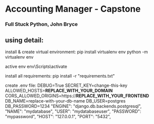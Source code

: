 # Accounting Manager - Capstone
### Full Stuck Python, John Bryce

## using detail:
install & create virtual environment:
pip install virtualenv env
python -m virtualenv env

active env
env\Scripts\activate

install all requirements:
pip install -r "requirements.txt"

create .env file:
DEBUG=True
SECRET_KEY=change-this-key
ALLOWED_HOSTS=__REPLACE_WITH_YOUR_DOMAIN__
CORS_ALLOWED_ORIGINS=https://__REPLACE_WITH_YOUR_FRONTEND__
DB_NAME=replace-with-your-db-name
DB_USER=postgres
DB_PASSWORD=1234
        "ENGINE": "django.db.backends.postgresql",
        "NAME": "mydatabase",
        "USER": "mydatabaseuser",
        "PASSWORD": "mypassword",
        "HOST": "127.0.0.1",
        "PORT": "5432",